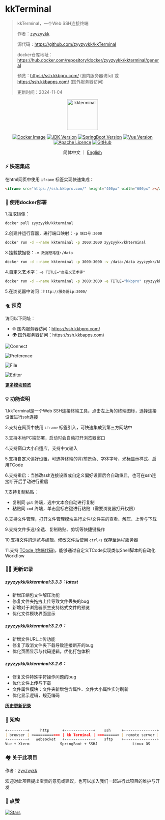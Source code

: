 # kkTerminal

> kkTerminal，一个Web SSH连接终端
>
> 作者：[zyyzyykk](https://github.com/zyyzyykk/)
>
> 源代码：https://github.com/zyyzyykk/kkTerminal
>
> docker仓库地址：https://hub.docker.com/repository/docker/zyyzyykk/kkterminal/general
>
> 预览：https://ssh.kkbpro.com/	(国内服务器访问)	或	https://ssh.kkbapps.com/	(国外服务器访问)
>
> 更新时间：2024-11-04
>

<p align="center"><a href="https://ssh.kkbpro.com/" target="_blank" rel="noopener noreferrer"><img width="100" src="http://img.kkbapps.com/logo/terminal.png" alt="kkterminal"></a></p>

<p align="center">
  <a href="https://hub.docker.com/repository/docker/zyyzyykk/kkterminal/general"><img src="https://img.shields.io/docker/pulls/zyyzyykk/kkterminal?logo=docker" alt="Docker Image"></a>
  <a href="https://www.oracle.com/cn/java/technologies/downloads/#java8-windows"><img src="https://img.shields.io/badge/jdk-1.8-orange?logo=openjdk&logoColor=%23e3731c" alt="JDK Version"></a>
  <a href="https://spring.io/projects/spring-boot"><img src="https://img.shields.io/badge/springboot-2.7.15-green?color=6db33f&logo=springboot" alt="SpringBoot Version"></a>
  <a href="https://cn.vuejs.org/"><img src="https://img.shields.io/badge/vue-3.x-green?color=42b883&logo=vue.js" alt="Vue Version"></a>
  <a href="https://www.apache.org/licenses/"><img src="https://img.shields.io/badge/licence-Apache-red?logo=apache&logoColor=%23D22128" alt="Apache Licence"></a>
  <a href="https://github.com/zyyzyykk/kkTerminal"><img src="https://img.shields.io/github/stars/zyyzyykk/kkterminal" alt="GitHub"></a>
</p>
<p align="center">简体中文 ｜ <a href="../en_US/README.md" >English</a></p>

### ⚡ 快速集成

在html网页中使用 `iframe` 标签实现快速集成：

```html
<iframe src="https://ssh.kkbpro.com/" height="400px" width="600px" ></iframe>
```

### 🐳 使用docker部署

1.拉取镜像：

```bash
docker pull zyyzyykk/kkterminal
```

2.创建并运行容器，进行端口映射：`-p 端口号:3000`

```bash
docker run -d --name kkterminal -p 3000:3000 zyyzyykk/kkterminal
```

3.挂载数据卷：`-v 数据卷路径:/data`

```bash
docker run -d --name kkterminal -p 3000:3000 -v /data:/data zyyzyykk/kkterminal
```

4.自定义艺术字：`-e TITLE="自定义艺术字"`

```bash
docker run -d --name kkterminal -p 3000:3000 -e TITLE="kkbpro" zyyzyykk/kkterminal
```

5.在浏览器中访问：`http://服务器ip:3000/`

### 🛸 预览

访问以下网址：

- 🌐 国内服务器访问：https://ssh.kkbpro.com/
- 🌍 国外服务器访问：https://ssh.kkbapps.com/

![Connect](http://img.kkbapps.com/terminal/Connect-3.3.3.png)

![Preference](http://img.kkbapps.com/terminal/Preference-3.3.3.png)

![File](http://img.kkbapps.com/terminal/File-3.3.3.png)

![Editor](http://img.kkbapps.com/terminal/Editor-3.3.3.png)

[**更多模块预览**](./MODULE.md)

### 💡 功能说明

1.kkTerminal是一个Web SSH连接终端工具，点击左上角的终端图标，选择连接设置进行ssh连接

2.支持在网页中使用 `iframe` 标签引入，可快速集成到第三方网站中

3.支持本地PC端部署，启动时会自动打开浏览器窗口

4.支持窗口大小自适应，支持中文输入

5.支持自定义偏好设置，可选择终端的背/前景色、字体字号、光标显示样式、启用TCode

6.支持重启：当修改ssh连接设置或自定义偏好设置后会自动重启，也可在ssh连接断开后手动进行重启

7.支持复制粘贴：

- 复制同 `git` 终端，选中文本会自动进行复制
- 粘贴同 `cmd` 终端，单击鼠标右键进行粘贴（需要浏览器打开权限）

8.支持文件管理，打开文件管理模块进行文件/文件夹的查看、解压、上传与下载

9.支持文件多选/全选、复制粘贴、剪切等快捷键操作

10.支持文件的浏览与编辑，修改文件后使用 `ctrl+s` 保存至远程服务器

11.支持 [TCode (终端代码)](./TCODE.md)，能够通过自定义TCode实现类似Shell脚本的自动化Workflow

### 👨‍💻 更新记录

##### zyyzyykk/kkterminal:3.3.3：latest

- 新增压缩包文件解压功能
- 修复文件夹拖拽上传导致文件丢失的bug
- 新增对于浏览器原生支持格式文件的预览
- 优化文件模块界面显示

##### zyyzyykk/kkterminal:3.2.9：

- 新增文件URL上传功能
- 修复了取消文件夹下载导致连接断开的bug
- 优化页面显示与代码逻辑，优化打包体积

##### zyyzyykk/kkterminal:3.2.6：

- 修复文件特殊字符操作问题的bug
- 优化文件上传与下载
- 文件属性模块：文件夹新增包含属性、文件大小属性实时刷新
- 优化显示逻辑，规范编码

[**历史更新记录**](./UPDATE.md)

### 🧬 架构

```markdown
+---------+     http      +-------------+    ssh     +---------------+
| browser | <===========> | kk Terminal | <========> | remote server |
+---------+   websocket   +-------------+    sftp    +---------------+
Vue + Xterm              SpringBoot + SSHJ                Linux OS    
```

### 🏘️ 关于此项目

作者：[zyyzyykk](https://github.com/zyyzyykk/)

欢迎对此项目提出宝贵的意见或建议，也可以加入我们一起进行此项目的维护与开发

### 🌟 点赞

[![Stars](https://starchart.cc/zyyzyykk/kkTerminal.svg?variant=adaptive)](https://starchart.cc/zyyzyykk/kkTerminal)

